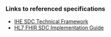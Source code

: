 <!--## Support--> 
### Links to referenced specifications
+   [IHE SDC Technical Framework](https://wiki.ihe.net/index.php/Structured_Data_Capture) 
+   [HL7 FHIR SDC Implementation Guide](https://hl7.org/fhir/uv/sdc/)
<!--Can we include the reference implementation here?-->